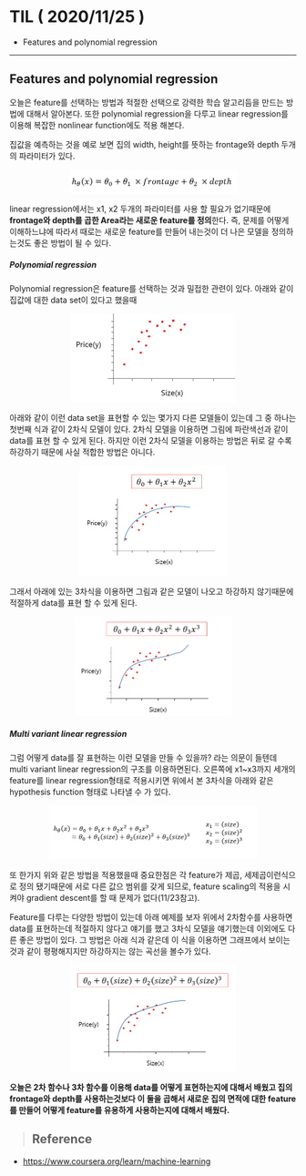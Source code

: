 # TIL ( 2020/11/25 )

- Features and polynomial regression

---

## Features and polynomial regression

오늘은 feature를 선택하는 방법과 적절한 선택으로 강력한 학습 알고리듬을 만드는 방법에 대해서 알아본다. 또한 polynomial regression을 다루고 linear regression를 이용해 복잡한  nonlinear function에도 적용 해본다.

  

집값을 예측하는 것을 예로 보면 집의 width, height를 뜻하는 frontage와 depth 두개의 파라미터가 있다. 

  

<p align="center"><img src="../image/Machine/11.25/001.PNG" style="zoom:50%;"/></p>

  

linear regression에서는 x1, x2 두개의 파라미터를 사용 할 필요가 없기때문에 **frontage와 depth를 곱한 Area라는 새로운 feature를 정의**한다. 즉, 문제를 어떻게 이해하느냐에 따라서 때로는 새로운 feature를 만들어 내는것이 더 나은 모델을 정의하는것도 좋은 방법이 될 수 있다. 



##### Polynomial regression

Polynomial regression은 feature를 선택하는 것과 밀접한 관련이 있다. 아래와 같이 집값에 대한 data set이 있다고 했을때 

  

<p align="center"><img src="../image/Machine/11.25/002.png" style="zoom:50%;"/></p>

  

아래와 같이 이런 data set을 표현할 수 있는 몇가지 다른 모델들이 있는데 그 중 하나는 첫번째 식과 같이 2차식 모델이 있다. 2차식 모델을 이용하면 그림에 파란색선과 같이 data를 표현 할 수 있게 된다. 하지만 이런 2차식 모델을 이용하는 방법은 뒤로 갈 수록 하강하기 때문에 사실 적합한 방법은 아니다.

<p align="center"><img src="../image/Machine/11.25/003.PNG" style="zoom:50%;"/></p>

그래서 아래에 있는 3차식을 이용하면 그림과 같은 모델이 나오고 하강하지 않기때문에 적절하게 data를 표현 할 수 있게 된다. 

<p align="center"><img src="../image/Machine/11.25/004.PNG" style="zoom:50%;"/></p>



  

##### Multi variant linear regression

그럼 어떻게 data를 잘 표현하는 이런 모델을 만들 수 있을까? 라는 의문이 들텐데 multi variant linear regression의 구조를 이용하면된다. 오른쪽에 x1~x3까지 세개의 feature를 linear regression형태로 적용시키면 위에서 본  3차식을 아래와 같은 hypothesis function 형태로 나타낼 수 가 있다. 

<p align="center"><img src="../image/Machine/11.25/005.PNG" style="zoom:50%;"/></p>

  

또 한가지 위와 같은 방법을 적용했을때 중요한점은 각 feature가 제곱, 세제곱이런식으로 정의 됐기때문에 서로 다른 값으 범위를 갖게 되므로, feature scaling의 적용을 시켜야 gradient descent를 할 때 문제가 없다(11/23참고).

  

Feature를 다루는 다양한 방법이 있는데 아래 예제를 보자 위에서 2차함수를 사용하면 data를 표현하는데 적절하지 않다고 얘기를 했고 3차식 모델을 얘기했는데 이외에도 다른 좋은 방법이 있다. 그 방법은 아래 식과 같은데 이 식을 이용하면 그래프에서 보이는것과 같이 평평해지지만 하강하지는 않는 곡선을 볼수가 있다. 

<p align="center"><img src="../image/Machine/11.25/006.PNG" style="zoom:50%;"/></p>

  

**오늘은 2차 함수나 3차 함수를 이용해 data를 어떻게 표현하는지에 대해서 배웠고 집의 frontage와 depth를 사용하는것보다 이 둘을 곱해서 새로운 집의 면적에 대한 feature를 만들어 어떻게 feature를 유용하게 사용하는지에 대해서 배웠다.**

  

>## Reference

- https://www.coursera.org/learn/machine-learning